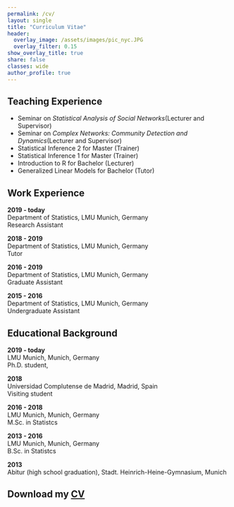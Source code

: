 ```yaml
---
permalink: /cv/
layout: single
title: "Curriculum Vitae"
header:
  overlay_image: /assets/images/pic_nyc.JPG
  overlay_filter: 0.15
show_overlay_title: true
share: false
classes: wide
author_profile: true  
---
```


Teaching Experience
---------------

+ Seminar on *Statistical Analysis of Social Networks*(Lecturer and Supervisor)
+ Seminar on *Complex Networks: Community Detection and Dynamics*(Lecturer and Supervisor)
+ Statistical Inference 2 for Master (Trainer)
+ Statistical Inference 1 for Master (Trainer)
+ Introduction to R for Bachelor (Lecturer)
+ Generalized Linear Models for Bachelor (Tutor)

Work Experience
---------------
__2019 - today__<br/>
Department of Statistics, LMU Munich, Germany<br/>
Research Assistant

__2018 - 2019__<br/>
Department of Statistics, LMU Munich, Germany<br/>
Tutor

__2016 - 2019__<br/>
Department of Statistics, LMU Munich, Germany<br/>
Graduate Assistant

__2015 - 2016__<br/>
Department of Statistics, LMU Munich, Germany<br/>
Undergraduate Assistant


Educational Background
---------------

__2019 - today__<br/>
LMU Munich, Munich, Germany<br/>
Ph.D. student,

__2018__<br/>
Universidad Complutense de Madrid, Madrid, Spain<br/>
Visiting student

__2016 - 2018__<br/>
LMU Munich, Munich, Germany<br/>
M.Sc. in Statistcs

__2013 - 2016__<br/>
LMU Munich, Munich, Germany<br/>
B.Sc. in Statistcs

__2013__<br/>
Abitur (high school graduation), Stadt. Heinrich-Heine-Gymnasium, Munich

Download my <a href="/assets/pdf/cv_cornelius_fritz.pdf" target="_blank">CV</a>
---------------


